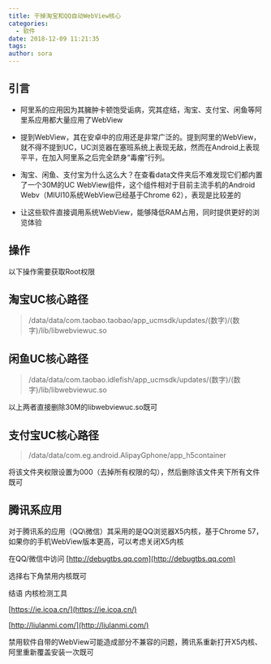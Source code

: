 ```yaml
---
title: 干掉淘宝和QQ自动WebView核心
categories:
  - 软件
date: 2018-12-09 11:21:35
tags:
author: sora
---
```


## 引言

- 阿里系的应用因为其臃肿卡顿饱受诟病，究其症结，淘宝、支付宝、闲鱼等阿里系应用都大量应用了WebView

- 提到WebView，其在安卓中的应用还是非常广泛的。提到阿里的WebView，就不得不提到UC，UC浏览器在塞班系统上表现无敌，然而在Android上表现平平，在加入阿里系之后完全跻身“毒瘤”行列。

- 淘宝、闲鱼、支付宝为什么这么大？在查看data文件夹后不难发现它们都内置了一个30M的UC WebView组件，这个组件相对于目前主流手机的Android Webv（MIUI10系统WebView已经基于Chrome 62），表现是比较差的

- 让这些软件直接调用系统WebView，能够降低RAM占用，同时提供更好的浏览体验

## 操作
以下操作需要获取Root权限

## 淘宝UC核心路径
> /data/data/com.taobao.taobao/app_ucmsdk/updates/(数字)/(数字)/lib/libwebviewuc.so

## 闲鱼UC核心路径
> /data/data/com.taobao.idlefish/app_ucmsdk/updates/(数字)/(数字)/lib/libwebviewuc.so

以上两者直接删除30M的libwebviewuc.so既可

## 支付宝UC核心路径
> /data/data/com.eg.android.AlipayGphone/app_h5container

将该文件夹权限设置为000（去掉所有权限的勾），然后删除该文件夹下所有文件既可

## 腾讯系应用
对于腾讯系的应用（QQ\微信）其采用的是QQ浏览器X5内核，基于Chrome 57，如果你的手机WebView版本更高，可以考虑关闭X5内核

在QQ/微信中访问 [http://debugtbs.qq.com](http://debugtbs.qq.com)

选择右下角禁用内核既可

结语
内核检测工具

[https://ie.icoa.cn/](https://ie.icoa.cn/)

[http://liulanmi.com/](http://liulanmi.com/)

​禁用软件自带的WebView可能造成部分不兼容的问题，腾讯系重新打开X5内核、阿里重新覆盖安装一次既可